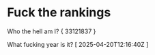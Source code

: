 # Fuck the rankings

Who the hell am I?
{ 33121837 }

What fucking year is it?
[ 2025-04-20T12:16:40Z ]
